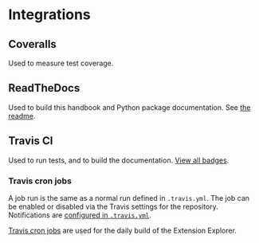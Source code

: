 # Integrations

## Coveralls

Used to measure test coverage.

## ReadTheDocs

Used to build this handbook and Python package documentation. See [the readme](https://github.com/open-contracting/standard-development-handbook/blob/master/README.md).

## Travis CI

Used to run tests, and to build the documentation. [View all badges](https://github.com/open-contracting/standard-maintenance-scripts/blob/master/badges.md#readme).

### Travis cron jobs

A job run is the same as a normal run defined in `.travis.yml`. The job can be enabled or disabled via the Travis settings for the repository. Notifications are [configured in `.travis.yml`](https://docs.travis-ci.com/user/notifications/#Configuring-email-notifications).

[Travis cron jobs](https://docs.travis-ci.com/user/cron-jobs/) are used for the daily build of the Extension Explorer.
